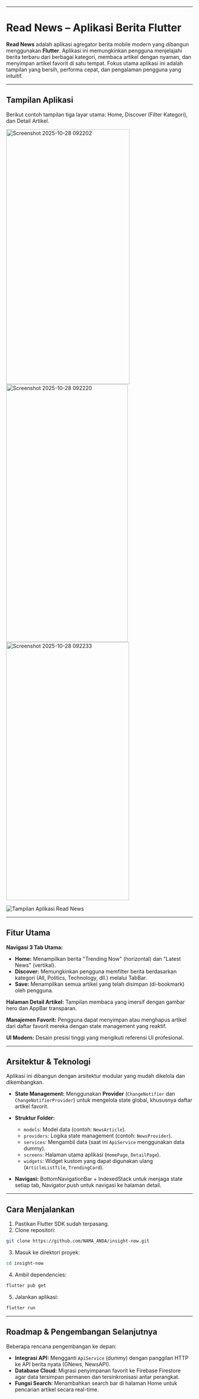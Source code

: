 

---

# Read News – Aplikasi Berita Flutter

**Read News** adalah aplikasi agregator berita mobile modern yang dibangun menggunakan **Flutter**. Aplikasi ini memungkinkan pengguna menjelajahi berita terbaru dari berbagai kategori, membaca artikel dengan nyaman, dan menyimpan artikel favorit di satu tempat. Fokus utama aplikasi ini adalah tampilan yang bersih, performa cepat, dan pengalaman pengguna yang intuitif.

---

## Tampilan Aplikasi

Berikut contoh tampilan tiga layar utama: Home, Discover (Filter Kategori), dan Detail Artikel.

<img width="333" height="686" alt="Screenshot 2025-10-28 092202" src="https://github.com/user-attachments/assets/39bc7e17-779d-4244-bb2d-d1f6059472fa" />
<img width="328" height="694" alt="Screenshot 2025-10-28 092220" src="https://github.com/user-attachments/assets/db169ba2-035a-474a-a681-7865c8eeb790" />

<img width="332" height="695" alt="Screenshot 2025-10-28 092233" src="https://github.com/user-attachments/assets/8a646545-bdde-4e81-9376-2cb21ecfb3e6" />

![Tampilan Aplikasi Read News](https://i.ibb.co/L5B40r6/Screenshot-2025-10-22-101721.jpg)

---

## Fitur Utama

**Navigasi 3 Tab Utama:**

* **Home:** Menampilkan berita "Trending Now" (horizontal) dan "Latest News" (vertikal).
* **Discover:** Memungkinkan pengguna memfilter berita berdasarkan kategori (All, Politics, Technology, dll.) melalui TabBar.
* **Save:** Menampilkan semua artikel yang telah disimpan (di-bookmark) oleh pengguna.

**Halaman Detail Artikel:** Tampilan membaca yang imersif dengan gambar hero dan AppBar transparan.

**Manajemen Favorit:** Pengguna dapat menyimpan atau menghapus artikel dari daftar favorit mereka dengan state management yang reaktif.

**UI Modern:** Desain presisi tinggi yang mengikuti referensi UI profesional.

---

## Arsitektur & Teknologi

Aplikasi ini dibangun dengan arsitektur modular yang mudah dikelola dan dikembangkan.

* **State Management:** Menggunakan **Provider** (`ChangeNotifier` dan `ChangeNotifierProvider`) untuk mengelola state global, khususnya daftar artikel favorit.
* **Struktur Folder:**

  * `models`: Model data (contoh: `NewsArticle`).
  * `providers`: Logika state management (contoh: `NewsProvider`).
  * `services`: Mengambil data (saat ini `ApiService` menggunakan data dummy).
  * `screens`: Halaman utama aplikasi (`HomePage`, `DetailPage`).
  * `widgets`: Widget kustom yang dapat digunakan ulang (`ArticleListTile`, `TrendingCard`).
* **Navigasi:** BottomNavigationBar + IndexedStack untuk menjaga state setiap tab, Navigator.push untuk navigasi ke halaman detail.

---

## Cara Menjalankan

1. Pastikan Flutter SDK sudah terpasang.
2. Clone repositori:

```bash
git clone https://github.com/NAMA_ANDA/insight-now.git
```

3. Masuk ke direktori proyek:

```bash
cd insight-now
```

4. Ambil dependencies:

```bash
flutter pub get
```

5. Jalankan aplikasi:

```bash
flutter run
```

---

## Roadmap & Pengembangan Selanjutnya

Beberapa rencana pengembangan ke depan:

* **Integrasi API:** Mengganti `ApiService` (dummy) dengan panggilan HTTP ke API berita nyata (GNews, NewsAPI).
* **Database Cloud:** Migrasi penyimpanan favorit ke Firebase Firestore agar data tersimpan permanen dan tersinkronisasi antar perangkat.
* **Fungsi Search:** Menambahkan search bar di halaman Home untuk pencarian artikel secara real-time.

